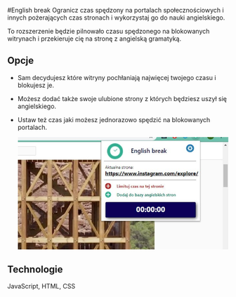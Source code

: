 #English break
Ogranicz czas spędzony na portalach społecznościowych i innych pożerających czas stronach 
i wykorzystaj go do nauki angielskiego. 

To rozszerzenie będzie pilnowało czasu spędzonego na blokowanych witrynach i przekieruje cię na stronę z angielską gramatyką.
## Opcje
* Sam decydujesz które witryny pochłaniają najwięcej twojego czasu i blokujesz je.
* Możesz dodać także swoje ulubione strony z których będziesz uszył się angielskiego.
* Ustaw też czas jaki możesz jednorazowo spędzić na blokowanych portalach.

    ![screen](./img/screen8.jpg) 

## Technologie
JavaScript, HTML, CSS